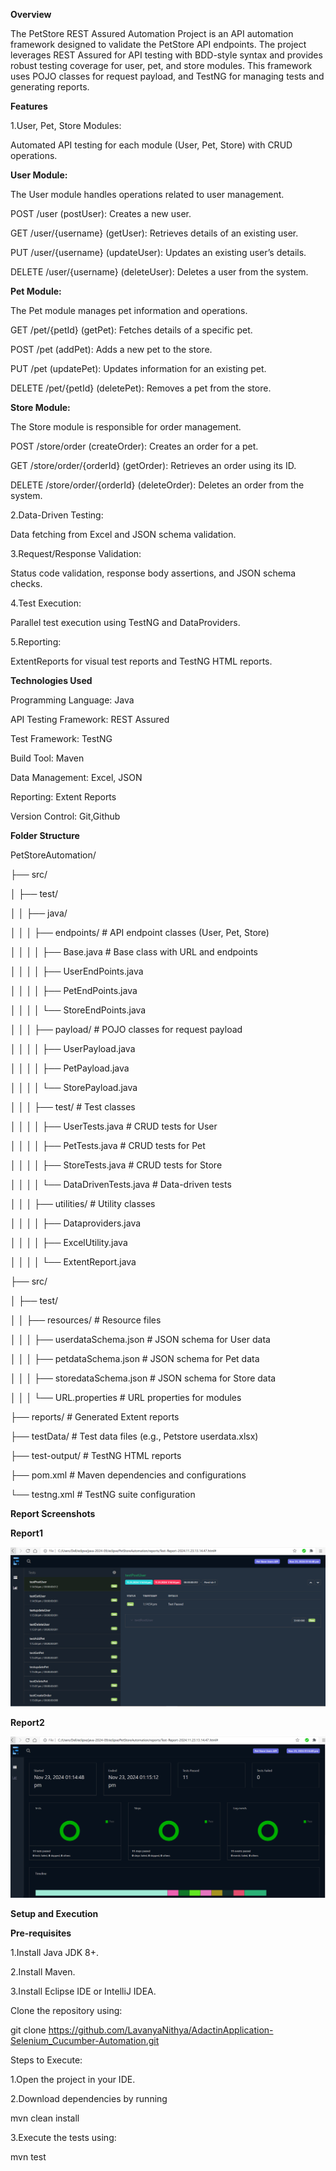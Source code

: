**Overview**

The PetStore REST Assured Automation Project is an API automation framework designed to validate the PetStore API endpoints. The project leverages REST Assured for API testing with
BDD-style syntax and provides robust testing coverage for user, pet, and store modules. This framework uses POJO classes for request payload, and TestNG for managing tests 
and generating reports.

**Features**

1.User, Pet, Store Modules:
  
Automated API testing for each module (User, Pet, Store) with CRUD operations.

**User Module:**

The User module handles operations related to user management.

POST /user (postUser): Creates a new user.

GET /user/{username} (getUser): Retrieves details of an existing user.

PUT /user/{username} (updateUser): Updates an existing user’s details.

DELETE /user/{username} (deleteUser): Deletes a user from the system.

**Pet Module:**

The Pet module manages pet information and operations.

GET /pet/{petId} (getPet): Fetches details of a specific pet.

POST /pet (addPet): Adds a new pet to the store.

PUT /pet (updatePet): Updates information for an existing pet.

DELETE /pet/{petId} (deletePet): Removes a pet from the store.

**Store Module:**

The Store module is responsible for order management.

POST /store/order (createOrder): Creates an order for a pet.

GET /store/order/{orderId} (getOrder): Retrieves an order using its ID.

DELETE /store/order/{orderId} (deleteOrder): Deletes an order from the system.

2.Data-Driven Testing:

Data fetching from Excel and JSON schema validation.

3.Request/Response Validation:

Status code validation, response body assertions, and JSON schema checks.

4.Test Execution:

Parallel test execution using TestNG and DataProviders.

5.Reporting:

ExtentReports for visual test reports and TestNG HTML reports.

**Technologies Used**

Programming Language: Java

API Testing Framework: REST Assured

Test Framework: TestNG

Build Tool: Maven

Data Management: Excel, JSON

Reporting: Extent Reports

Version Control: Git,Github

**Folder Structure**

PetStoreAutomation/

├── src/

│   ├── test/

│   │   ├── java/

│   │   │   ├── endpoints/          # API endpoint classes (User, Pet, Store)

│   │   │   │   ├── Base.java       # Base class with URL and endpoints

│   │   │   │   ├── UserEndPoints.java

│   │   │   │   ├── PetEndPoints.java

│   │   │   │   └── StoreEndPoints.java

│   │   │   ├── payload/            # POJO classes for request payload

│   │   │   │   ├── UserPayload.java

│   │   │   │   ├── PetPayload.java

│   │   │   │   └── StorePayload.java

│   │   │   ├── test/               # Test classes

│   │   │   │   ├── UserTests.java  # CRUD tests for User

│   │   │   │   ├── PetTests.java   # CRUD tests for Pet

│   │   │   │   ├── StoreTests.java # CRUD tests for Store

│   │   │   │   └── DataDrivenTests.java # Data-driven tests

│   │   │   ├── utilities/          # Utility classes

│   │   │   │   ├── Dataproviders.java

│   │   │   │   ├── ExcelUtility.java

│   │   │   │   └── ExtentReport.java

├── src/

│   ├── test/

│   │   ├── resources/              # Resource files

│   │   │   ├── userdataSchema.json  # JSON schema for User data

│   │   │   ├── petdataSchema.json   # JSON schema for Pet data

│   │   │   ├── storedataSchema.json # JSON schema for Store data

│   │   │   └── URL.properties       # URL properties for modules

├── reports/                        # Generated Extent reports

├── testData/                       # Test data files (e.g., Petstore userdata.xlsx)

├── test-output/                    # TestNG HTML reports

├── pom.xml                         # Maven dependencies and configurations

└── testng.xml                      # TestNG suite configuration

**Report Screenshots**

**Report1**

![PetStore ss1](PetStore%20screenshots/Petstore%20ss1.PNG)

**Report2**

![PetStore ss2](PetStore%20screenshots/Petstore%20ss2.PNG)


**Setup and Execution**

**Pre-requisites**

1.Install Java JDK 8+.

2.Install Maven.

3.Install Eclipse IDE or IntelliJ IDEA.

Clone the repository using:

git clone https://github.com/LavanyaNithya/AdactinApplication-Selenium_Cucumber-Automation.git

Steps to Execute:

1.Open the project in your IDE.

2.Download dependencies by running

mvn clean install

3.Execute the tests using:

mvn test













